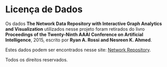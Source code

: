 # Licença de Dados

Os dados **The Network Data Repository with Interactive Graph Analytics and Visualization** utilizados nesse projeto foram retirados do livro **Proceedings of the Twenty-Ninth AAAI Conference on Artificial Intelligence**, 2015, escrito por **Ryan A. Rossi and Nesreen K. Ahmed**.

Estes dados podem ser encontrados nesse site: [Network Repository](http://networkrepository.com/).

Todos os direitos reservados.

